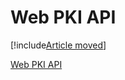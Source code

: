 # Web PKI API

[!include[Article moved](../includes/article-moved.md)]

[Web PKI API](api-reference/index.md)
